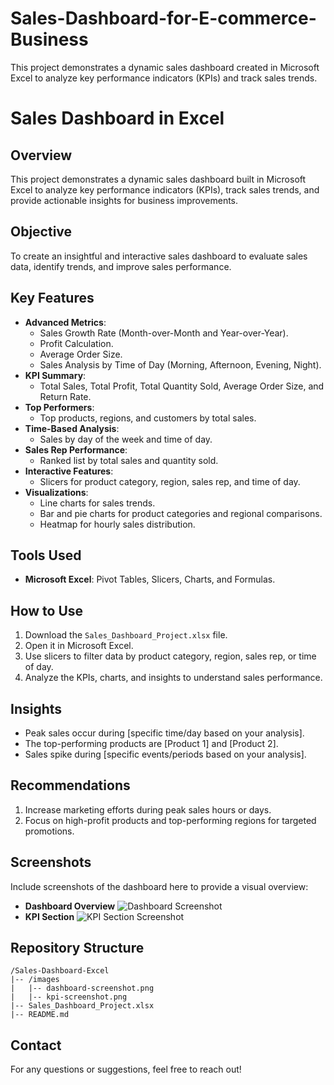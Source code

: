 # Sales-Dashboard-for-E-commerce-Business
 This project demonstrates a dynamic sales dashboard created in Microsoft Excel to analyze key performance indicators (KPIs) and track sales trends.
# Sales Dashboard in Excel

## Overview
This project demonstrates a dynamic sales dashboard built in Microsoft Excel to analyze key performance indicators (KPIs), track sales trends, and provide actionable insights for business improvements.

## Objective
To create an insightful and interactive sales dashboard to evaluate sales data, identify trends, and improve sales performance.

## Key Features
- **Advanced Metrics**:
  - Sales Growth Rate (Month-over-Month and Year-over-Year).
  - Profit Calculation.
  - Average Order Size.
  - Sales Analysis by Time of Day (Morning, Afternoon, Evening, Night).
- **KPI Summary**:
  - Total Sales, Total Profit, Total Quantity Sold, Average Order Size, and Return Rate.
- **Top Performers**:
  - Top products, regions, and customers by total sales.
- **Time-Based Analysis**:
  - Sales by day of the week and time of day.
- **Sales Rep Performance**:
  - Ranked list by total sales and quantity sold.
- **Interactive Features**:
  - Slicers for product category, region, sales rep, and time of day.
- **Visualizations**:
  - Line charts for sales trends.
  - Bar and pie charts for product categories and regional comparisons.
  - Heatmap for hourly sales distribution.

## Tools Used
- **Microsoft Excel**: Pivot Tables, Slicers, Charts, and Formulas.

## How to Use
1. Download the `Sales_Dashboard_Project.xlsx` file.
2. Open it in Microsoft Excel.
3. Use slicers to filter data by product category, region, sales rep, or time of day.
4. Analyze the KPIs, charts, and insights to understand sales performance.

## Insights
- Peak sales occur during [specific time/day based on your analysis].
- The top-performing products are [Product 1] and [Product 2].
- Sales spike during [specific events/periods based on your analysis].

## Recommendations
1. Increase marketing efforts during peak sales hours or days.
2. Focus on high-profit products and top-performing regions for targeted promotions.

## Screenshots
Include screenshots of the dashboard here to provide a visual overview:
- **Dashboard Overview**
  ![Dashboard Screenshot](images/dashboard-screenshot.png)
- **KPI Section**
  ![KPI Section Screenshot](images/kpi-screenshot.png)

## Repository Structure
```
/Sales-Dashboard-Excel
|-- /images
|   |-- dashboard-screenshot.png
|   |-- kpi-screenshot.png
|-- Sales_Dashboard_Project.xlsx
|-- README.md
```

## Contact
For any questions or suggestions, feel free to reach out!
